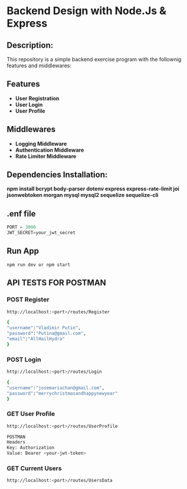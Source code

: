 # Backend Design with Node.Js & Express
## Description:

This repository is a simple backend exercise program with the follownig features and middlewares:

## Features
- **User Registration**
- **User Login**
- **User Profile**

## Middlewares
- **Logging Middleware**
- **Authentication Middleware**
- **Rate Limiter Middleware**


## Dependencies Installation:
**npm install bcrypt body-parser dotenv express express-rate-limit joi jsonwebtoken morgan mysql mysql2 sequelize sequelize-cli**

## .enf file 
```javascript
PORT = 3000
JWT_SECRET=your_jwt_secret
```

## Run App
```npm run dev or npm start```

## API TESTS FOR POSTMAN

### POST Register

```bash
http://localhost:<port>/routes/Register
```

```bash
{
"username":"Vladimir Putin",
"password":"Putina@gmail.com",
"email":"AllHailHydra"
}
```

### POST Login

```bash
http://localhost:<port>/routes/Login
```

```bash
{
"username":"josemariachan@gmail.com",
"password":"merrychristmasandhappynewyear"
}
```

### GET User Profile

```bash
http://localhost:<port>/routes/UserProfile
```

```bash
POSTMAN
Headers
Key: Authorization
Value: Bearer <your-jwt-token>
```

### GET Current Users

```bash
http://localhost:<port>/routes/UsersData
```

